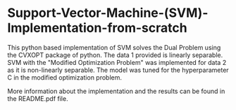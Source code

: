 # Support-Vector-Machine-(SVM)-Implementation-from-scratch

This python based implementation of SVM solves the Dual Problem using the CVXOPT package of python. The data 1 provided is linearly separable. SVM with the "Modified Optimization Problem" was implemented for data 2 as it is non-linearly separable. The model was tuned for the hyperparameter C in the modified optimization problem. 

More information about the implementation and the results can be found in the README.pdf file. 
